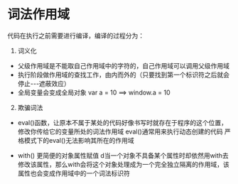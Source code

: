 # 词法作用域

代码在执行之前需要进行编译，编译的过程分为：

1. 词义化
* 父级作用域是不能取自己作用域中的字符的，自己作用域可以调用父级作用域
* 执行阶段做作用域的查找工作，由内而外的（只要找到第一个标识符之后就会停止---遮蔽效应）
* 全局变量会变成全局对象 var a = 10 ==> window.a = 10

2. 欺骗词法
- eval()函数，让原本不属于某处的代码好像书写时就存在于程序的这个位置，修改你传给它的变量所处的词法作用域
eval()通常用来执行动态创建的代码
严格模式下的eval()无法影响其所在的作用域

- with() 更简便的对象属性赋值
d当一个对象不具备某个属性时却依然用with去修改该属性，那么with会将这个对象处理成为一个完全独立隔离的作用域，该属性也会变成作用域中的一个词法标识符
